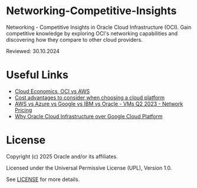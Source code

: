 # Networking-Competitive-Insights 

Networking - Competitive Insights in Oracle Cloud Infrastructure (OCI). Gain competitive knowledge by exploring OCI's networking capabilities and discovering how they compare to other cloud providers.

Reviewed: 30.10.2024

# Useful Links

- [Cloud Economics, OCI vs AWS](https://www.oracle.com/cloud/economics/)
- [Cost advantages to consider when choosing a cloud platform](https://blogs.oracle.com/cloud-infrastructure/post/cost-advantages-to-consider-when-choosing-a-cloud-platform---part-1-pricing-consistency-with-consumption-flexibility)
- [AWS vs Azure vs Google vs IBM vs Oracle - VMs Q2 2023 - Network Pricing ](https://projector.cloud-mercato.com/projects/aws-vs-azure-vs-google-vs-ibm-vs-oracle-vms-q2-2023/network-pricing/graph)
- [Why Oracle Cloud Infrastructure over Google Cloud Platform](https://www.oracle.com/a/ocom/docs/cloud/oci-vs-gcp.pdf)

# License

Copyright (c) 2025 Oracle and/or its affiliates.

Licensed under the Universal Permissive License (UPL), Version 1.0.

See [LICENSE](https://github.com/oracle-devrel/technology-engineering/blob/main/LICENSE) for more details.

